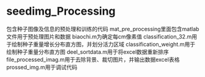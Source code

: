 # seedimg_Processing
包含种子图像及信息的预处理和训练的代码
mat_pre_processing里面包含matlab文件用于预处理图片和数据
  biaochi.m为确定每cm像素值
  classification_32.m用于绘制种子重量增长分布直方图，并划分活力区域
  classification_weight.m用于绘制种子重量分布直方图
  deel_sortdata.m用于将excel数据重新排序
  file_processed_imag.m用于去除背景、裁切图片，并输出数据excel表格
  prossed_img.m用于调试代码
